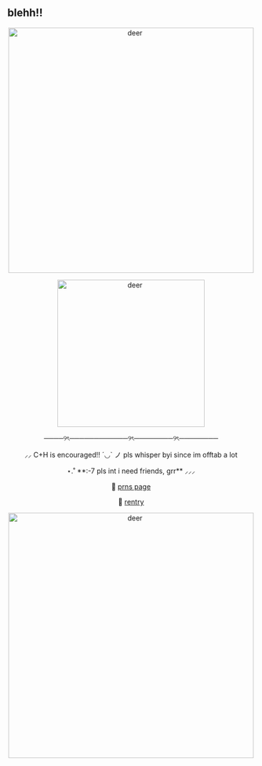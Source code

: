 ## blehh!!
<p align="center">
  <img src="https://64.media.tumblr.com/d28d8146e48e6fb62f94519e04f72a67/1308d9e078ff6f3d-9f/s500x750/d3c09c0ec433838fccaa730d17decfdaa0085c53.pnj" alt="deer" width="500" />
</p>
<p align="center">
  <img src="https://i.pinimg.com/736x/05/92/19/059219c4101b2716de027ebc52f252a3.jpg" alt="deer" width="300" />
</p>
  <p align="center">
────୨ৎ────────────୨ৎ────────୨ৎ────────
  <p align="center">
⸝⸝ C+H is encouraged!! ´◡` ノ pls whisper byi since im offtab a lot 
    <p align="center">
⋆.˚ **:-7 pls int i need friends, grr** ⸝⸝⸝
<p align="center">
  🧷 <a href="https://en.pronouns.page/@deeryvo1" target="_blank">prns page</a>
</p>
<p align="center">
  🔗 <a href="https://rentry.co/deeryvosstuff" target="_blank">rentry</a>
</p>
<p align="center">
  <img src="https://64.media.tumblr.com/d28d8146e48e6fb62f94519e04f72a67/1308d9e078ff6f3d-9f/s500x750/d3c09c0ec433838fccaa730d17decfdaa0085c53.pnj" alt="deer" width="500" />
</p>
